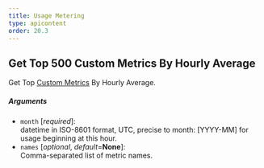 ```yaml
---
title: Usage Metering
type: apicontent
order: 20.3
---
```


## Get Top 500 Custom Metrics By Hourly Average

Get Top [Custom Metrics](/getting_started/custom_metrics/) By Hourly Average.

##### Arguments
* `month` [*required*]:  
    datetime in ISO-8601 format, UTC, precise to month: [YYYY-MM] for usage beginning at this hour.
* `names` [*optional*, *default*=**None**]:  
    Comma-separated list of metric names.
